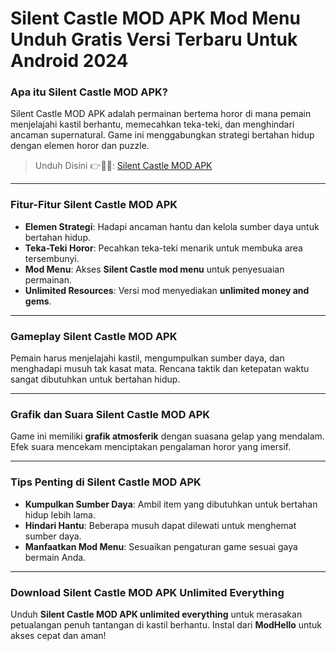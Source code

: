 # Silent Castle MOD APK Mod Menu Unduh Gratis Versi Terbaru Untuk Android 2024

### Apa itu Silent Castle MOD APK?

Silent Castle MOD APK adalah permainan bertema horor di mana pemain menjelajahi kastil berhantu, memecahkan teka-teki, dan menghindari ancaman supernatural. Game ini menggabungkan strategi bertahan hidup dengan elemen horor dan puzzle.


>Unduh Disini 👉👻🧛: [Silent Castle MOD APK](https://modhello.com/silent-castle/)

---

### Fitur-Fitur Silent Castle MOD APK

- **Elemen Strategi**: Hadapi ancaman hantu dan kelola sumber daya untuk bertahan hidup.
- **Teka-Teki Horor**: Pecahkan teka-teki menarik untuk membuka area tersembunyi.
- **Mod Menu**: Akses **Silent Castle mod menu** untuk penyesuaian permainan.
- **Unlimited Resources**: Versi mod menyediakan **unlimited money and gems**.

---

### Gameplay Silent Castle MOD APK

Pemain harus menjelajahi kastil, mengumpulkan sumber daya, dan menghadapi musuh tak kasat mata. Rencana taktik dan ketepatan waktu sangat dibutuhkan untuk bertahan hidup.

---

### Grafik dan Suara Silent Castle MOD APK

Game ini memiliki **grafik atmosferik** dengan suasana gelap yang mendalam. Efek suara mencekam menciptakan pengalaman horor yang imersif.

---

### Tips Penting di Silent Castle MOD APK

- **Kumpulkan Sumber Daya**: Ambil item yang dibutuhkan untuk bertahan hidup lebih lama.
- **Hindari Hantu**: Beberapa musuh dapat dilewati untuk menghemat sumber daya.
- **Manfaatkan Mod Menu**: Sesuaikan pengaturan game sesuai gaya bermain Anda.

---

### Download Silent Castle MOD APK Unlimited Everything

Unduh **Silent Castle MOD APK unlimited everything** untuk merasakan petualangan penuh tantangan di kastil berhantu. Instal dari **ModHello** untuk akses cepat dan aman!

